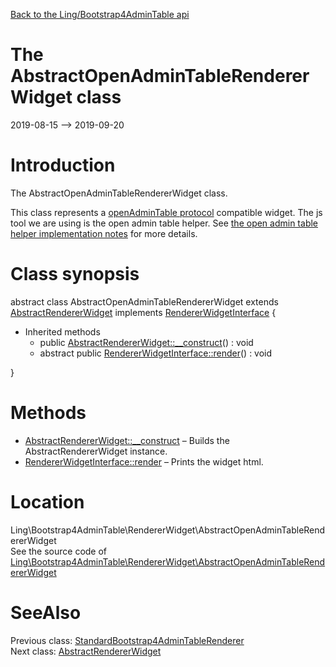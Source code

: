 [Back to the Ling/Bootstrap4AdminTable api](https://github.com/lingtalfi/Bootstrap4AdminTable/blob/master/doc/api/Ling/Bootstrap4AdminTable.md)



The AbstractOpenAdminTableRendererWidget class
================
2019-08-15 --> 2019-09-20






Introduction
============

The AbstractOpenAdminTableRendererWidget class.

This class represents a [openAdminTable protocol](https://github.com/lingtalfi/Light_Realist/blob/master/doc/pages/open-admin-table-protocol.md) compatible widget.
The js tool we are using is the open admin table helper.
See [the open admin table helper implementation notes](https://github.com/lingtalfi/Light_Realist/blob/master/doc/pages/open-admin-table-helper-implementation-notes.md) for more details.



Class synopsis
==============


abstract class <span class="pl-k">AbstractOpenAdminTableRendererWidget</span> extends [AbstractRendererWidget](https://github.com/lingtalfi/Bootstrap4AdminTable/blob/master/doc/api/Ling/Bootstrap4AdminTable/RendererWidget/AbstractRendererWidget.md) implements [RendererWidgetInterface](https://github.com/lingtalfi/Bootstrap4AdminTable/blob/master/doc/api/Ling/Bootstrap4AdminTable/RendererWidget/RendererWidgetInterface.md) {

- Inherited methods
    - public [AbstractRendererWidget::__construct](https://github.com/lingtalfi/Bootstrap4AdminTable/blob/master/doc/api/Ling/Bootstrap4AdminTable/RendererWidget/AbstractRendererWidget/__construct.md)() : void
    - abstract public [RendererWidgetInterface::render](https://github.com/lingtalfi/Bootstrap4AdminTable/blob/master/doc/api/Ling/Bootstrap4AdminTable/RendererWidget/RendererWidgetInterface/render.md)() : void

}






Methods
==============

- [AbstractRendererWidget::__construct](https://github.com/lingtalfi/Bootstrap4AdminTable/blob/master/doc/api/Ling/Bootstrap4AdminTable/RendererWidget/AbstractRendererWidget/__construct.md) &ndash; Builds the AbstractRendererWidget instance.
- [RendererWidgetInterface::render](https://github.com/lingtalfi/Bootstrap4AdminTable/blob/master/doc/api/Ling/Bootstrap4AdminTable/RendererWidget/RendererWidgetInterface/render.md) &ndash; Prints the widget html.





Location
=============
Ling\Bootstrap4AdminTable\RendererWidget\AbstractOpenAdminTableRendererWidget<br>
See the source code of [Ling\Bootstrap4AdminTable\RendererWidget\AbstractOpenAdminTableRendererWidget](https://github.com/lingtalfi/Bootstrap4AdminTable/blob/master/RendererWidget/AbstractOpenAdminTableRendererWidget.php)



SeeAlso
==============
Previous class: [StandardBootstrap4AdminTableRenderer](https://github.com/lingtalfi/Bootstrap4AdminTable/blob/master/doc/api/Ling/Bootstrap4AdminTable/Renderer/StandardBootstrap4AdminTableRenderer.md)<br>Next class: [AbstractRendererWidget](https://github.com/lingtalfi/Bootstrap4AdminTable/blob/master/doc/api/Ling/Bootstrap4AdminTable/RendererWidget/AbstractRendererWidget.md)<br>
